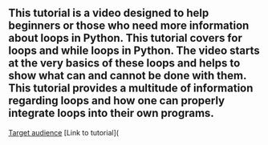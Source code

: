 ## This tutorial is a video designed to help beginners or those who need more information about loops in Python. This tutorial covers for loops and while loops in Python. The video starts at the very basics of these loops and helps to show what can and cannot be done with them. This tutorial provides a multitude of information regarding loops and how one can properly integrate loops into their own programs.

[Target audience](TargetAudience.md)
[Link to tutorial](
